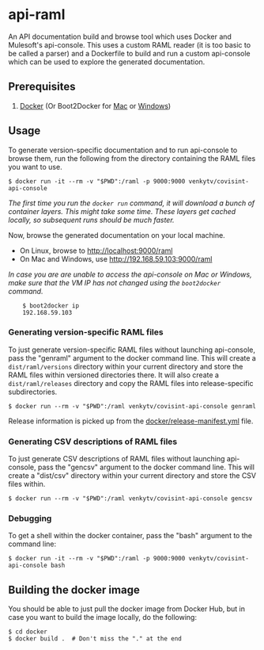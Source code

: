 # api-raml
An API documentation build and browse tool which uses Docker and Mulesoft's api-console.
This uses a custom RAML reader (it is too basic to be called a parser) and a
Dockerfile to build and run a custom api-console which can be used to explore
the generated documentation.

## Prerequisites

1. [Docker](https://www.docker.com/) (Or Boot2Docker for [Mac](https://docs.docker.com/installation/mac/) or [Windows](https://docs.docker.com/installation/windows/))

## Usage

To generate version-specific documentation and to run api-console to browse
them, run the following from the directory containing the RAML files you want to
use.

    $ docker run -it --rm -v "$PWD":/raml -p 9000:9000 venkytv/covisint-api-console

_The first time you run the `docker run` command, it will download a bunch of
container layers.  This might take some time.  These layers get cached locally,
so subsequent runs should be much faster._

Now, browse the generated documentation on your local machine.

* On Linux, browse to [http://localhost:9000/raml](http://localhost:9000/raml)
* On Mac and Windows, use http://192.168.59.103:9000/raml

_In case you are are unable to access the api-console on Mac or Windows, make
sure that the VM IP has not changed using the `boot2docker` command._
```
    $ boot2docker ip
    192.168.59.103
```

### Generating version-specific RAML files

To just generate version-specific RAML files without launching api-console, pass
the "genraml" argument to the docker command line.  This will create a
`dist/raml/versions` directory within your current directory and store the RAML files
within versioned directories there.  It will also create a `dist/raml/releases`
directory and copy the RAML files into release-specific subdirectories.

    $ docker run --rm -v "$PWD":/raml venkytv/covisint-api-console genraml

Release information is picked up from the
[docker/release-manifest.yml](docker/release-manifest.yml) file.

### Generating CSV descriptions of RAML files

To just generate CSV descriptions of RAML files without launching api-console,
pass the "gencsv" argument to the docker command line.  This will create a
"dist/csv" directory within your current directory and store the CSV files
within.

    $ docker run --rm -v "$PWD":/raml venkytv/covisint-api-console gencsv

### Debugging

To get a shell within the docker container, pass the "bash" argument to the
command line:

    $ docker run -it --rm -v "$PWD":/raml -p 9000:9000 venkytv/covisint-api-console bash

## Building the docker image

You should be able to just pull the docker image from Docker Hub, but in case
you want to build the image locally, do the following:

    $ cd docker
    $ docker build .  # Don't miss the "." at the end

